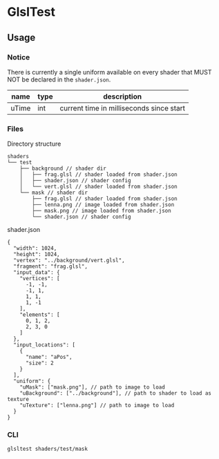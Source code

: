 # GlslTest

## Usage

### Notice
There is currently a single uniform available on every shader that MUST NOT
be declared in the `shader.json`.

| name  | type | description                              |
|-------|------|------------------------------------------|
| uTime | int  | current time in milliseconds since start |

### Files

Directory structure 
```
shaders
└── test
    ├── background // shader dir
    │   ├── frag.glsl // shader loaded from shader.json
    │   ├── shader.json // shader config
    │   └── vert.glsl // shader loaded from shader.json
    └── mask // shader dir
        ├── frag.glsl // shader loaded from shader.json
        ├── lenna.png // image loaded from shader.json
        ├── mask.png // image loaded from shader.json
        └── shader.json // shader config
```

shader.json
```json5
{
  "width": 1024,
  "height": 1024,
  "vertex": "../background/vert.glsl",
  "fragment": "frag.glsl",
  "input_data": {
    "vertices": [
      -1, -1,
      -1, 1,
      1, 1,
      1, -1
    ],
    "elements": [
      0, 1, 2,
      2, 3, 0
    ]
  },
  "input_locations": [
    {
      "name": "aPos",
      "size": 2
    }
  ],
  "uniform": {
    "uMask": ["mask.png"], // path to image to load
    "uBackground": ["../background"], // path to shader to load as texture
    "uTexture": ["lenna.png"] // path to image to load
  }
}
```

### CLI
```bash
glsltest shaders/test/mask
```
